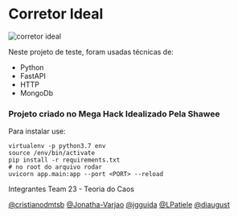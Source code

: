 # Corretor Ideal

![corretor ideal](https://camo.githubusercontent.com/d475ae10017a75c8cac7d1a6e1e74ec943616c83/68747470733a2f2f692e696d6775722e636f6d2f6548626374684b2e706e67)

Neste projeto de teste, foram usadas técnicas de:

- Python
- FastAPI
- HTTP
- MongoDb

### Projeto criado no Mega Hack Idealizado Pela Shawee
Para instalar use:

```shell
virtualenv -p python3.7 env
source /env/bin/activate
pip install -r requirements.txt
# no root do arquivo rodar
uvicorn app.main:app --port <PORT> --reload
```

Integrantes Team 23 - Teoria do Caos

[@cristianodmtsb](https://github.com/cristianodmtsb)  [@Jonatha-Varjao](https://github.com/Jonatha-Varjao) [@jgguida](https://github.com/jgguida) [@LPatiele](https://github.com/LPatiele) [@diaugust](https://github.com/diaugust)